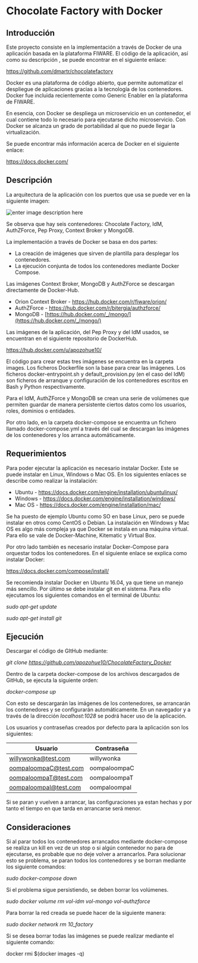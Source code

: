 Chocolate Factory with Docker
==========

Introducción
---------------
Este proyecto consiste en la implementación a través de Docker de una aplicación basada en la plataforma FIWARE. El código de la aplicación, así como su descripción , se puede encontrar en el siguiente enlace:

https://github.com/dmartr/chocolatefactory

Docker es una plataforma de código abierto, que permite automatizar el despliegue de
aplicaciones gracias a la tecnología de los contenedores. Docker fue incluida recientemente como Generic Enabler en la plataforma de FIWARE.

En esencia, con Docker se despliega un microservicio en un contenedor, el cual
contiene todo lo necesario para ejecutarse dicho microservicio. Con Docker se alcanza un grado de portabilidad al que no puede llegar la virtualización.

Se puede encontrar más información acerca de Docker en el siguiente enlace:

https://docs.docker.com/ 

Descripción
--------------
La arquitectura de la aplicación con los puertos que usa se puede ver en la siguiente imagen:

![enter image description here](https://lh3.googleusercontent.com/j6ynncFLWojmrqzLcaFxokq86ZXsNyZkvtRzQjv3u4KWUmgV74UYNFB4Hy1RH5fSi0rz=s0 "diagrama_general.png")

Se observa que hay seis contenedores: Chocolate Factory, IdM, AuthZForce, Pep Proxy, Context Broker y MongoDB. 

La implementación a través de Docker se basa en dos partes:

- La creación de imágenes que sirven de plantilla para desplegar los contenedores.
- La ejecución conjunta de todos los contenedores mediante Docker Compose.

Las imágenes Context Broker, MongoDB y AuthZForce se descargan directamente de Docker-Hub.

- Orion Context Broker - https://hub.docker.com/r/fiware/orion/
- AuthZForce - https://hub.docker.com/r/bitergia/authzforce/
- MongoDB - [https://hub.docker.com/_/mongo/](https://hub.docker.com/_/mongo/)

Las imágenes de la aplicación, del Pep Proxy y del IdM usados, se encuentran en el siguiente repositorio de DockerHub.

https://hub.docker.com/u/apozohue10/

El código para crear estas tres imágenes se encuentra en la carpeta images. Los ficheros Dockerfile son la base para crear las imágenes. Los ficheros docker-entrypoint.sh y default_provision.py (en el caso del IdM) son ficheros de arranque y configuración de los contenedores escritos en Bash y Python respectivamente.

Para el IdM, AuthZForce y MongoDB se crean una serie de volúmenes que permiten guardar de manera persistente ciertos datos como los usuarios, roles, dominios o entidades.

Por otro lado, en la carpeta docker-compose se encuentra un fichero llamado docker-compose.yml a través del cual se descargan las imágenes de los contenedores y los arranca automáticamente.

Requerimientos
-------------------
Para poder ejecutar la aplicación es necesario instalar Docker. Este se puede instalar en Linux, Windows o Mac OS. En los siguientes enlaces se describe como realizar la instalación:

- Ubuntu - https://docs.docker.com/engine/installation/ubuntulinux/
- Windows - https://docs.docker.com/engine/installation/windows/
- Mac OS - https://docs.docker.com/engine/installation/mac/

Se ha puesto de ejemplo Ubuntu como SO en base Linux, pero se puede instalar en otros como CentOS o Debian. La instalación en Windows y Mac OS es algo más compleja ya que Docker se instala en una máquina virtual. Para ello se vale de Docker-Machine, Kitematic y Virtual Box.

Por otro lado también es necesario instalar Docker-Compose para orquestar todos los contenedores. En el siguiente enlace se explica como instalar Docker:

https://docs.docker.com/compose/install/

Se recomienda instalar Docker en Ubuntu 16.04, ya que tiene un manejo más sencillo.
Por último se debe instalar git en el sistema. Para ello ejecutamos los siguientes comandos en el terminal de Ubuntu:

*sudo apt-get update*

*sudo apt-get install git*

Ejecución
---------------------------
Descargar el código de GItHub mediante:

*git clone https://github.com/apozohue10/ChocolateFactory_Docker*

Dentro de la carpeta docker-compose de los archivos descargados de GitHub, se ejecuta la siguiente orden:

*docker-compose up*

Con esto se descargarán las imágenes de los contenedores, se arrancarán los contenedores y se configurarán automáticamente. 
En un navegador y a través de la dirección *localhost:1028* se podrá hacer uso de la aplicación. 

Los usuarios y contraseñas creados por defecto para la aplicación son los siguientes:

Usuario     | Contraseña
--------    | --------
willywonka@test.com | willywonka
oompaloompaC@test.com    | oompaloompaC
oompaloompaT@test.com     | oompaloompaT
oompaloompaI@test.com     | oompaloompaI

Si se paran y vuelven a arrancar, las configuraciones ya estan hechas y por tanto el tiempo en que tarda en arrancarse será menor.

Consideraciones
-------------------
Si al parar todos los contenedores arrancados mediante docker-compose se realiza un kill en vez de un stop o si algún contenedor no para de ejecutarse, es probable que no deje volver a arrancarlos. Para solucionar esto se problema, se paran todos los contenedores y se borran mediante los siguiente comandos:

*sudo docker-compose down*

Si el problema sigue persistiendo, se deben borrar los volúmenes. 

*sudo docker volume rm vol-idm vol-mongo vol-authzforce*

Para borrar la red creada se puede hacer de la siguiente manera:

*sudo docker network rm 10_factory*

Si se desea borrar todas las imágenes se puede realizar mediante el siguiente comando:

docker rmi $(docker images -q)

